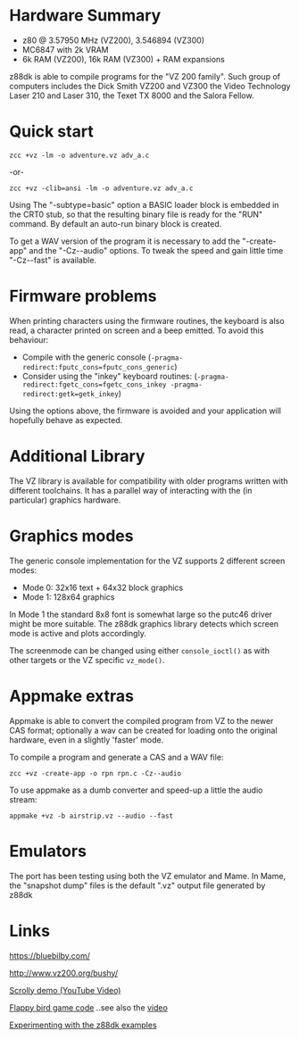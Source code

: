 # Hardware Summary

* z80 @ 3.57950 MHz (VZ200),  3.546894 (VZ300)
* MC6847 with 2k VRAM
* 6k RAM (VZ200), 16k RAM (VZ300) + RAM expansions

z88dk is able to compile programs for the "VZ 200 family".
Such group of computers includes the Dick Smith VZ200 and VZ300 the Video Technology Laser 210 and Laser 310, the Texet TX 8000 and the Salora Fellow.

# Quick start

    zcc +vz -lm -o adventure.vz adv_a.c

-or-

    zcc +vz -clib=ansi -lm -o adventure.vz adv_a.c


Using The "-subtype=basic" option a BASIC loader block is embedded in the CRT0 stub, so that the resulting binary file is ready for the "RUN" command.  By default an auto-run binary block is created.

To get a WAV version of the program it is necessary to add the "-create-app" and the "-Cz--audio" options.
To tweak the speed and gain little time "-Cz--fast" is available.

# Firmware problems

When printing characters using the firmware routines, the keyboard is also read, a character printed on screen and a beep emitted. To avoid this behaviour:

* Compile with the generic console (`-pragma-redirect:fputc_cons=fputc_cons_generic`)
* Consider using the "inkey" keyboard routines: (`-pragma-redirect:fgetc_cons=fgetc_cons_inkey -pragma-redirect:getk=getk_inkey`)

Using the options above, the firmware is avoided and your application will hopefully behave as expected.

# Additional Library

The VZ library is available for compatibility with older programs written with different toolchains. It has a parallel way of interacting with the (in particular) graphics hardware.

# Graphics modes

The generic console implementation for the VZ supports 2 different screen modes:

* Mode 0: 32x16 text + 64x32 block graphics
* Mode 1: 128x64 graphics

In Mode 1 the standard 8x8 font is somewhat large so the putc46 driver might be more suitable. The z88dk graphics library detects which screen mode is active and plots accordingly.

The screenmode can be changed using either `console_ioctl()` as with other targets or the VZ specific `vz_mode()`.

# Appmake extras

Appmake is able to convert the compiled program from VZ to the newer CAS format; optionally a wav can be created for loading onto the original hardware, even in a slightly 'faster' mode.


To compile a program and generate a CAS and a WAV file:

    zcc +vz -create-app -o rpn rpn.c -Cz--audio

To use appmake as a dumb converter and speed-up a little the audio stream:

    appmake +vz -b airstrip.vz --audio --fast

# Emulators

The port has been testing using both the VZ emulator and Mame. In Mame, the "snapshot dump" files is the default ".vz" output file generated by z88dk

# Links

https://bluebilby.com/

http://www.vz200.org/bushy/

[Scrolly demo (YouTube Video)](https://www.youtube.com/watch?v=80nJ4RiR8xs)

[Flappy bird game code](https://github.com/gameblabla/flappybird_vz200/releases/tag/1.0) ..see also the [video](https://m.youtube.com/watch?v=mXtx4F2rmVg)

[Experimenting with the z88dk examples](https://m.youtube.com/watch?v=u8amUYLfi18)